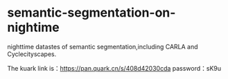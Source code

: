 # semantic-segmentation-on-nightime
nighttime  datastes of semantic segmentation,including CARLA and Cyclecityscapes.

The  kuark link  is：https://pan.quark.cn/s/408d42030cda
password：sK9u
